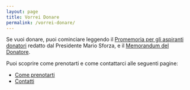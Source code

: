 ```yaml
---
layout: page
title: Vorrei Donare
permalink: /vorrei-donare/
---
```


Se vuoi donare, puoi cominciare leggendo il [Promemoria per gli aspiranti donatori](/promemoria_donatore.pdf) redatto dal Presidente Mario Sforza, e il [Memorandum del Donatore](https://ferrara.avisemiliaromagna.it/memorandum/).

Puoi scoprire come prenotarti e come contattarci alle seguenti pagine:
* [Come prenotarti](/come-prenotarsi/)
* [Contatti](/contatti)